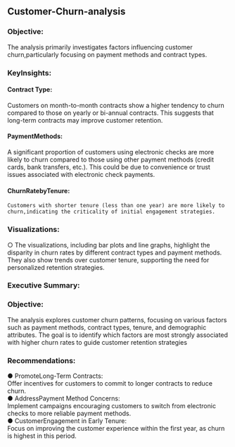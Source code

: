 ## Customer-Churn-analysis
### Objective:
The analysis primarily investigates factors influencing customer churn,particularly focusing on payment methods and contract types.
### KeyInsights:
#### Contract Type:                                                                                                                                                                                                                    
   Customers on month-to-month contracts show a higher tendency to churn compared to those on yearly or bi-annual contracts. This suggests that long-term contracts may improve customer retention.              
#### PaymentMethods:       
   A significant proportion of customers using electronic checks are more likely to churn compared to those using other payment methods (credit cards, bank transfers, etc.). This could be due to convenience or trust issues associated with electronic check payments.    
#### ChurnRatebyTenure:      
    Customers with shorter tenure (less than one year) are more likely to churn,indicating the criticality of initial engagement strategies.
### Visualizations:  
   ○ The visualizations, including bar plots and line graphs, highlight the disparity in
 churn rates by different contract types and payment methods. They also show
 trends over customer tenure, supporting the need for personalized retention
 strategies.
###  Executive Summary:
### Objective:
 The analysis explores customer churn patterns, focusing on various factors such as payment
 methods, contract types, tenure, and demographic attributes. The goal is to identify which
 factors are most strongly associated with higher churn rates to guide customer retention
 strategies 
### Recommendations:
 ● PromoteLong-Term Contracts:  
   Offer incentives for customers to commit to longer
 contracts to reduce churn.    
 ● AddressPayment Method Concerns:   
   Implement campaigns encouraging customers
 to switch from electronic checks to more reliable payment methods.    
 ● CustomerEngagement in Early Tenure:   
   Focus on improving the customer experience
 within the first year, as churn is highest in this period.
